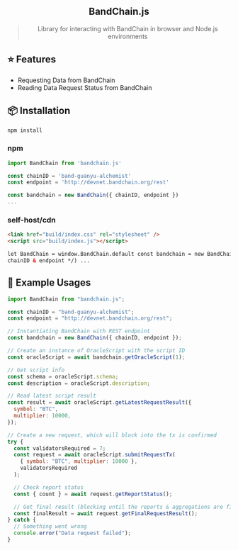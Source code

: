  <div align="center">
 <!-- <img align="center" width="180" src="https://i.imgur.com/62VsVXD.png" /> -->
  <h2>BandChain.js</h2>
  <blockquote>Library for interacting with BandChain in browser and Node.js environments</blockquote>
  <!-- <a href="https://github.com/hodgef/js-library-boilerplate/actions"><img alt="Build Status" src="https://github.com/hodgef/js-library-boilerplate/workflows/Build/badge.svg?color=green" /></a> <a href="https://github.com/hodgef/js-library-boilerplate/actions"> <img alt="Publish Status" src="https://github.com/hodgef/js-library-boilerplate/workflows/Publish/badge.svg?color=green" /></a> <img src="https://img.shields.io/david/hodgef/js-library-boilerplate.svg" /> <a href="https://david-dm.org/hodgef/js-library-boilerplate?type=dev"><img src="https://img.shields.io/david/dev/hodgef/js-library-boilerplate.svg" /></a> <img src="https://api.dependabot.com/badges/status?host=github&repo=hodgef/js-library-boilerplate" /> -->

<!-- <strong>This is a more robust library boilerplate. For a minimal alternative, check out [js-library-boilerplate-basic](https://github.com/hodgef/js-library-boilerplate-basic).</strong> -->

</div>

## ⭐️ Features

- Requesting Data from BandChain
- Reading Data Request Status from BandChain

## 📦 Installation

```
npm install
```

### npm

```js
import BandChain from 'bandchain.js'

const chainID = 'band-guanyu-alchemist'
const endpoint = 'http://devnet.bandchain.org/rest'

const bandchain = new BandChain({ chainID, endpoint })
...
```

### self-host/cdn

```html
<link href="build/index.css" rel="stylesheet" />
<script src="build/index.js"></script>

let BandChain = window.BandChain.default const bandchain = new BandChain(/*
chainID & endpoint */) ...
```

## 💎 Example Usages

```js
import BandChain from "bandchain.js";

const chainID = "band-guanyu-alchemist";
const endpoint = "http://devnet.bandchain.org/rest";

// Instantiating BandChain with REST endpoint
const bandchain = new BandChain({ chainID, endpoint });

// Create an instance of OracleScript with the script ID
const oracleScript = await bandchain.getOracleScript(1);

// Get script info
const schema = oracleScript.schema;
const description = oracleScript.description;

// Read latest script result
const result = await oracleScript.getLatestRequestResult({
  symbol: "BTC",
  multiplier: 10000,
});

// Create a new request, which will block into the tx is confirmed
try {
  const validatorsRequired = 7;
  const request = await oracleScript.submitRequestTx(
    { symbol: "BTC", multiplier: 10000 },
    validatorsRequired
  );

  // Check report status
  const { count } = await request.getReportStatus();

  // Get final result (blocking until the reports & aggregations are finished)
  const finalResult = await request.getFinalRequestResult();
} catch {
  // Something went wrong
  console.error("Data request failed");
}
```

